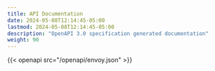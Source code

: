 ```yaml
---
title: API Documentation
date: 2024-05-08T12:14:45-05:00
lastmod: 2024-05-08T12:14:45-05:00
description: "OpenAPI 3.0 specification generated documentation"
weight: 90
---
```


{{< openapi src="/openapi/envoy.json" >}}

